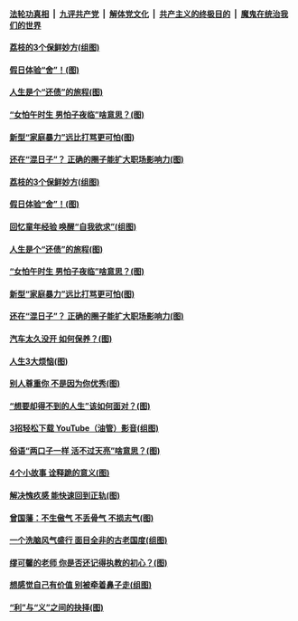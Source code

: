 

####  [法轮功真相](../../../../basic/blob/master/README.md?t=06211531) &nbsp;|&nbsp; [九评共产党](../../../../9ping.md/blob/master/README.md?t=06211531) &nbsp;|&nbsp; [解体党文化](../../../../jtdwh.md/blob/master/README.md?t=06211531)  &nbsp;|&nbsp; [共产主义的终极目的](../../../../gczydzjmd.md/blob/master/README.md?t=06211531) &nbsp;|&nbsp; [魔鬼在统治我们的世界](../../../../mgztzwmdsj.md/blob/master/README.md?t=06211531) 

#### [荔枝的3个保鲜妙方(组图)](../pages/p8/936950.md?t=06211531) 

#### [假日体验“舍”！(图)](../pages/p8/937183.md?t=06211531) 

#### [人生是个“还债”的旅程(图)](../pages/p8/936768.md?t=06211531) 

#### [“女怕午时生 男怕子夜临”啥意思？(图)](../pages/p8/937081.md?t=06211531) 

#### [新型“家庭暴力”远比打骂更可怕(图)](../pages/p8/936230.md?t=06211531) 

#### [还在“混日子”？ 正确的圈子能扩大职场影响力(图)](../pages/p8/937049.md?t=06211531) 

#### [荔枝的3个保鲜妙方(组图)](../pages/p8/936950.md?t=06211531) 

#### [假日体验“舍”！(图)](../pages/p8/937183.md?t=06211531) 

#### [回忆童年经验 唤醒“自我欲求”(组图)](../pages/p8/937082.md?t=06211531) 

#### [人生是个“还债”的旅程(图)](../pages/p8/936768.md?t=06211531) 

#### [“女怕午时生 男怕子夜临”啥意思？(图)](../pages/p8/937081.md?t=06211531) 

#### [新型“家庭暴力”远比打骂更可怕(图)](../pages/p8/936230.md?t=06211531) 

#### [还在“混日子”？ 正确的圈子能扩大职场影响力(图)](../pages/p8/937049.md?t=06211531) 

#### [汽车太久没开 如何保养？(图)](../pages/p8/937035.md?t=06211531) 

#### [人生3大烦恼(图)](../pages/p8/936959.md?t=06211531) 

#### [别人尊重你 不是因为你优秀(图)](../pages/p8/936253.md?t=06211531) 

#### [“想要却得不到的人生”该如何面对？(图)](../pages/p8/936933.md?t=06211531) 

#### [3招轻松下载 YouTube（油管）影音(组图)](../pages/p8/936922.md?t=06211531) 

#### [俗语“两口子一样 活不过天亮”啥意思？(图)](../pages/p8/936917.md?t=06211531) 

#### [4个小故事 诠释跪的意义(图)](../pages/p8/936353.md?t=06211531) 

#### [解决愧疚感 能快速回到正轨(图)](../pages/p8/936834.md?t=06211531) 

#### [曾国藩：不生傲气 不丢骨气 不损志气(图)](../pages/p8/936248.md?t=06211531) 

#### [一个洗脑风气盛行 面目全非的古老国度(组图)](../pages/p8/936759.md?t=06211531) 

#### [缪可馨的老师 你是否还记得执教的初心？(图)](../pages/p8/936737.md?t=06211531) 

#### [想感觉自己有价值 别被牵着鼻子走(组图)](../pages/p8/936721.md?t=06211531) 

#### [“利”与“义”之间的抉择(图)](../pages/p8/936246.md?t=06211531) 

